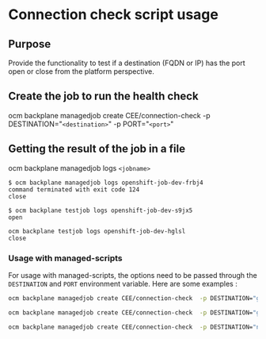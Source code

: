 # Connection check script usage

## Purpose

Provide the functionality to test if a destination (FQDN or IP) has the port open or close from the platform perspective.

## Create the job to run the health check
ocm backplane managedjob create CEE/connection-check -p DESTINATION="`<destination>`" -p PORT="`<port>`"

## Getting the result of the job in a file
ocm backplane managedjob logs `<jobname>`
  
```
$ ocm backplane managedjob logs openshift-job-dev-frbj4
command terminated with exit code 124
close

$ ocm backplane testjob logs openshift-job-dev-s9jx5
open

ocm backplane testjob logs openshift-job-dev-hglsl
close
```

### Usage with managed-scripts

For usage with managed-scripts, the options need to be passed through the `DESTINATION` and `PORT` environment variable. Here are some examples : 

```bash
ocm backplane managedjob create CEE/connection-check  -p DESTINATION="google.com" -p PORT="4433"

ocm backplane managedjob create CEE/connection-check  -p DESTINATION="google.com" -p PORT="443"

ocm backplane managedjob create CEE/connection-check  -p DESTINATION="network-check-target.openshift-network-diagnostics" -p PORT="80"
```


```
